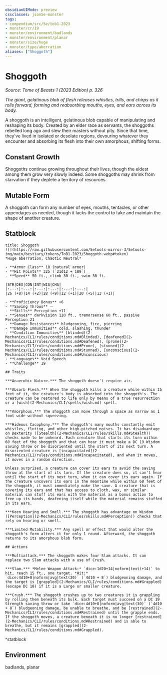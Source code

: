 ```yaml
---
obsidianUIMode: preview
cssclasses: json5e-monster
tags:
- compendium/src/5e/tob1-2023
- monster/cr/19
- monster/environment/badlands
- monster/environment/planar
- monster/size/huge
- monster/type/aberration
aliases: ["Shoggoth"]
---
```

# Shoggoth
*Source: Tome of Beasts 1 (2023 Edition) p. 326*  

*The giant, gelatinous blob of flesh releases whistles, trills, and chirps as it rolls forward, forming and reabsorbing mouths, eyes, and ears across its body.*

A shoggoth is an intelligent, gelatinous blob capable of manipulating and reshaping its body. Created by an elder race as servants, the shoggoths rebelled long ago and slew their masters without pity. Since that time, they've lived in isolated or desolate regions, devouring whatever they encounter and absorbing its flesh into their own amorphous, shifting forms.

## Constant Growth

Shoggoths continue growing throughout their lives, though the eldest among them grow very slowly indeed. Some shoggoths may shrink from starvation if they deplete a territory of resources.

## Mutable Form

A shoggoth can form any number of eyes, mouths, tentacles, or other appendages as needed, though it lacks the control to take and maintain the shape of another creature.

## Statblock

```ad-statblock
title: Shoggoth
![](https://raw.githubusercontent.com/5etools-mirror-3/5etools-img/main/bestiary/tokens/ToB1-2023/Shoggoth.webp#token)
*Huge aberration, Chaotic Neutral*

- **Armor Class** 18 (natural armor)
- **Hit Points** 325 (`21d12 + 189`)
- **Speed** 50 ft., climb 30 ft., swim 30 ft.

|STR|DEX|CON|INT|WIS|CHA|
|:---:|:---:|:---:|:---:|:---:|:---:|
|26 (+8)|14 (+2)|28 (+9)|12 (+1)|20 (+5)|13 (+1)|

- **Proficiency Bonus** +6
- **Saving Throws** ⏤
- **Skills** Perception +11
- **Senses** darkvision 120 ft., tremorsense 60 ft., passive Perception 21
- **Damage Resistances** bludgeoning, fire, piercing
- **Damage Immunities** cold, slashing, thunder
- **Condition Immunities** [blinded](2-Mechanics/CLI/rules/conditions.md#Blinded), [deafened](2-Mechanics/CLI/rules/conditions.md#Deafened), [prone](2-Mechanics/CLI/rules/conditions.md#Prone), [stunned](2-Mechanics/CLI/rules/conditions.md#Stunned), [unconscious](2-Mechanics/CLI/rules/conditions.md#Unconscious)
- **Languages** Void Speech
- **Challenge** 19

## Traits

***Anaerobic Nature.*** The shoggoth doesn't require air.

***Absorb Flesh.*** When the shoggoth kills a creature while within 15 feet of it, the creature's body is absorbed into the shoggoth's. The creature can be restored to life only by means of a true resurrection or a [wish](2-Mechanics/CLI/spells/wish.md) spell.

***Amorphous.*** The shoggoth can move through a space as narrow as 1 foot wide without squeezing.

***Hideous Cacophony.*** The shoggoth's many mouths constantly emit whistles, fluting, and other high-pitched noises. It has disadvantage on Dexterity ([Stealth](2-Mechanics/CLI/rules/skills.md#Stealth)) checks made to be unheard. Each creature that starts its turn within 60 feet of the shoggoth and that can hear it must make a DC 19 Wisdom saving throw or be disoriented until the start of its next turn. A disoriented creature is [incapacitated](2-Mechanics/CLI/rules/conditions.md#Incapacitated), and when it moves, it moves in a random direction.

Unless surprised, a creature can cover its ears to avoid the saving throw at the start of its turn. If the creature does so, it can't hear until the start of its next turn, when it can cover its ears again. If the creature uncovers its ears in the meantime while within 60 feet of the shoggoth, it must immediately make the save. A creature that is covering its ears and that has access to cloth, wax, or similar material can stuff its ears with the material as a bonus action to free up its hands, deafening itself while the material remains stuffed in its ears.

***Keen Hearing and Smell.*** The shoggoth has advantage on Wisdom ([Perception](2-Mechanics/CLI/rules/skills.md#Perception)) checks that rely on hearing or smell.

***Limited Mutability.*** Any spell or effect that would alter the shoggoth's form alters it for only 1 round. Afterward, the shoggoth returns to its amorphous blob form.

## Actions

***Multiattack.*** The shoggoth makes four Slam attacks. It can replace two Slam attacks with a use of Crush.

***Slam.*** *Melee Weapon Attack:* `dice:1d20+14|noform|text(+14)` to hit, reach 15 ft., one target. *Hit:* `dice:4d10+8|noform|avg|text(30)` (`4d10 + 8`) bludgeoning damage, and the target is [grappled](2-Mechanics/CLI/rules/conditions.md#Grappled) (escape DC 18) if it is a Large or smaller creature.

***Crush.*** The shoggoth crushes up to two creatures it is grappling by rolling them beneath its bulk. Each target must succeed on a DC 19 Strength saving throw or take `dice:4d10+8|noform|avg|text(30)` (`4d10 + 8`) bludgeoning damage, be unable to breathe, and be [restrained](2-Mechanics/CLI/rules/conditions.md#Restrained) until the grapple ends. If the shoggoth moves, a creature beneath it is no longer [restrained](2-Mechanics/CLI/rules/conditions.md#Restrained) and is able to breathe, but it remains [grappled](2-Mechanics/CLI/rules/conditions.md#Grappled).
```
^statblock

## Environment

badlands, planar